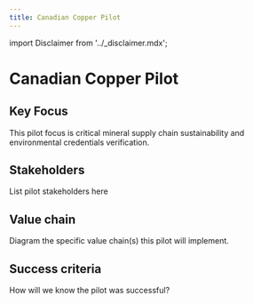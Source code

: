 ```yaml
---
title: Canadian Copper Pilot
---
```


import Disclaimer from '../\_disclaimer.mdx';

<Disclaimer />

# Canadian Copper Pilot

## Key Focus

This pilot focus is critical mineral supply chain sustainability and environmental credentials verification. 

## Stakeholders

List pilot stakeholders here

## Value chain

Diagram the specific value chain(s) this pilot will implement.

## Success criteria

How will we know the pilot was successful?
